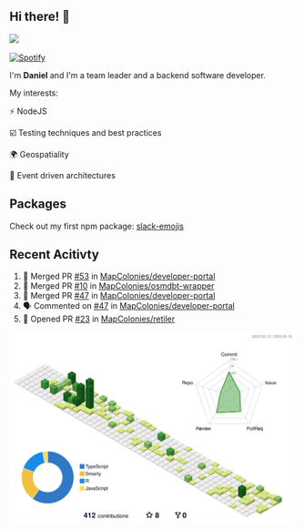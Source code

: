 ## Hi there! 👋

<p>
  <img src="https://github-readme-stats.vercel.app/api?username=syncush&theme=tokyonight">
</p>

[![Spotify](https://novatorem-rust.vercel.app/api/spotify)](https://open.spotify.com/user/syncush)

I'm **Daniel** and I'm a team leader and a backend software developer.

My interests:

⚡ NodeJS

☑️ Testing techniques and best practices

🌍 Geospatiality

🧠 Event driven architectures

## Packages
Check out my first npm package: [slack-emojis](https://www.npmjs.com/package/slack-emojis)

## Recent Acitivty
<!--START_SECTION:activity-->
1. 🎉 Merged PR [#53](https://github.com/MapColonies/developer-portal/pull/53) in [MapColonies/developer-portal](https://github.com/MapColonies/developer-portal)
2. 🎉 Merged PR [#10](https://github.com/MapColonies/osmdbt-wrapper/pull/10) in [MapColonies/osmdbt-wrapper](https://github.com/MapColonies/osmdbt-wrapper)
3. 🎉 Merged PR [#47](https://github.com/MapColonies/developer-portal/pull/47) in [MapColonies/developer-portal](https://github.com/MapColonies/developer-portal)
4. 🗣 Commented on [#47](https://github.com/MapColonies/developer-portal/issues/47) in [MapColonies/developer-portal](https://github.com/MapColonies/developer-portal)
5. 💪 Opened PR [#23](https://github.com/MapColonies/retiler/pull/23) in [MapColonies/retiler](https://github.com/MapColonies/retiler)
<!--END_SECTION:activity-->

![contrib](./profile-3d-contrib/profile-green-animate.svg)
